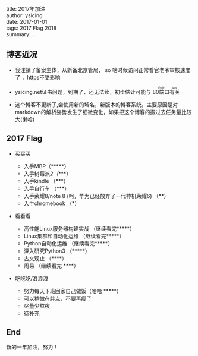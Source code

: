 title: 2017年加油  
author: ysicing  
date: 2017-01-01  
tags: 2017 Flag 2018  
summary: ...

## 博客近况
* 我注销了备案主体，从新备北京管局， so 啥时候访问正常看官老爷审核速度了  ，https不受影响  
* ysicing.net证书问题，到期了，还无法续，初步估计可能与
<ruby>80端口<rt>shuài</rt>有关<rt style="color:#000;">guo</rt></ruby>  

* 这个博客不更新了,会使用新的域名，新版本的博客系统，主要原因是对markdown的解析姿势发生了细微变化，如果把这个博客的搬过去任务量比较大(懒哈)  

## 2017 Flag

* 买买买  
	* 入手MBP（*****）  
	* 入手树莓派*2（****）  
	* 入手kindle （***）
	* 入手自行车	（***）
	* 入手荣耀8/note 8 (呵，华为已经放弃了一代神机荣耀6) （**）
	* 入手chromebook （*）

* 看看看  
	* 高性能Linux服务器构建实战 （继续看完*****）
	* Linux集群和自动化运维 （继续看完*****）
	* Python自动化运维 （继续看完*****）
	* 深入研究Python3 （*****）
	* 古文观止 （****）
	* 周易 （继续看完 ****）
	
* 吃吃吃/浪浪浪  
	* 努力每天下班回家自己做饭（哈哈 *****）
	* 可以稍微在胖点，不要再瘦了
	* 尽量少熬夜
	* 待补充  


## End

新的一年加油，努力！





